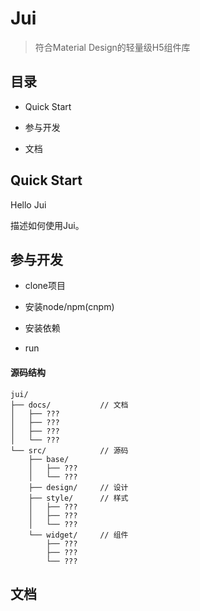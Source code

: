 # Jui

> 符合Material Design的轻量级H5组件库


## 目录

* Quick Start

* 参与开发

* 文档


## Quick Start

Hello Jui

描述如何使用Jui。


## 参与开发

* clone项目

* 安装node/npm(cnpm)

* 安装依赖

* run

#### 源码结构

```
jui/
├── docs/           // 文档
│   ├── ???
│   ├── ???
│   ├── ???
│   └── ???
└── src/            // 源码
    ├── base/
    │   ├── ???
    │   └── ???
    ├── design/     // 设计
    ├── style/      // 样式
    │   ├── ???
    │   ├── ???
    │   └── ???
    └── widget/     // 组件
        ├── ???
        ├── ???
        └── ???
```


## 文档

